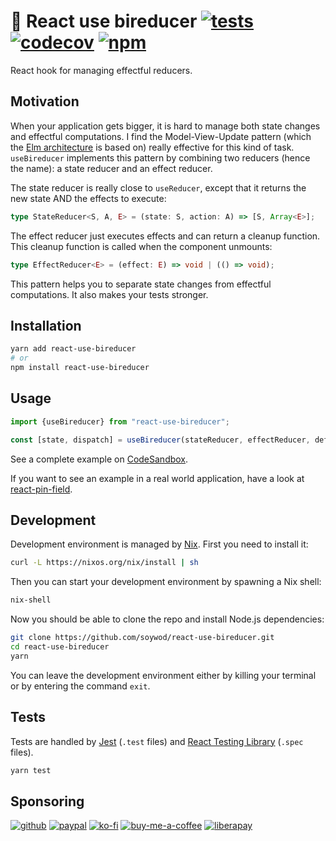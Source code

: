 # 🔀 React use bireducer [![tests](https://img.shields.io/github/workflow/status/soywod/react-use-bireducer/integration?label=tests&logo=github&style=flat-square)](https://github.com/soywod/react-use-bireducer/actions/workflows/test.yaml) [![codecov](https://img.shields.io/codecov/c/github/soywod/react-use-bireducer?logo=codecov&style=flat-square)](https://app.codecov.io/gh/soywod/react-use-bireducer) [![npm](https://img.shields.io/npm/v/react-use-bireducer?logo=npm&label=npm&color=success&style=flat-square)](https://www.npmjs.com/package/react-use-bireducer)

React hook for managing effectful reducers.

## Motivation

When your application gets bigger, it is hard to manage both state
changes and effectful computations. I find the Model-View-Update
pattern (which the [Elm
architecture](https://guide.elm-lang.org/architecture/) is based on)
really effective for this kind of task. `useBireducer` implements this
pattern by combining two reducers (hence the name): a state reducer
and an effect reducer.

The state reducer is really close to `useReducer`, except that it
returns the new state AND the effects to execute:

```typescript
type StateReducer<S, A, E> = (state: S, action: A) => [S, Array<E>];
```

The effect reducer just executes effects and can return a cleanup
function. This cleanup function is called when the component unmounts:

```typescript
type EffectReducer<E> = (effect: E) => void | (() => void);
```

This pattern helps you to separate state changes from effectful
computations. It also makes your tests stronger.

## Installation

```bash
yarn add react-use-bireducer
# or
npm install react-use-bireducer
```

## Usage

```typescript
import {useBireducer} from "react-use-bireducer";

const [state, dispatch] = useBireducer(stateReducer, effectReducer, defaultState);
```

See a complete example on
[CodeSandbox](https://codesandbox.io/s/react-use-bireducer-example-20n30w?file=/src/App.tsx).

If you want to see an example in a real world application, have a look
at
[react-pin-field](https://github.com/soywod/react-pin-field/blob/49418994ae39c3aac67d2b4f94082a20effcea4b/lib/src/pin-field/pin-field.tsx#L251).

## Development

Development environment is managed by [Nix](https://nixos.org/). First
you need to install it:

```bash
curl -L https://nixos.org/nix/install | sh
```

Then you can start your development environment by spawning a Nix
shell:

```bash
nix-shell
```

Now you should be able to clone the repo and install Node.js
dependencies:

```bash
git clone https://github.com/soywod/react-use-bireducer.git
cd react-use-bireducer
yarn
```

You can leave the development environment either by killing your
terminal or by entering the command `exit`.

## Tests

Tests are handled by [Jest](https://jestjs.io/) (`.test` files) and
[React Testing
Library](https://testing-library.com/docs/react-testing-library/intro/)
(`.spec` files).

```bash
yarn test
```

## Sponsoring

[![github](https://img.shields.io/badge/-GitHub%20Sponsors-fafbfc?logo=GitHub%20Sponsors&style=flat-square)](https://github.com/sponsors/soywod)
[![paypal](https://img.shields.io/badge/-PayPal-0079c1?logo=PayPal&logoColor=ffffff&style=flat-square)](https://www.paypal.com/paypalme/soywod)
[![ko-fi](https://img.shields.io/badge/-Ko--fi-ff5e5a?logo=Ko-fi&logoColor=ffffff&style=flat-square)](https://ko-fi.com/soywod)
[![buy-me-a-coffee](https://img.shields.io/badge/-Buy%20Me%20a%20Coffee-ffdd00?logo=Buy%20Me%20A%20Coffee&logoColor=000000&style=flat-square)](https://www.buymeacoffee.com/soywod)
[![liberapay](https://img.shields.io/badge/-Liberapay-f6c915?logo=Liberapay&logoColor=222222&style=flat-square)](https://liberapay.com/soywod)
